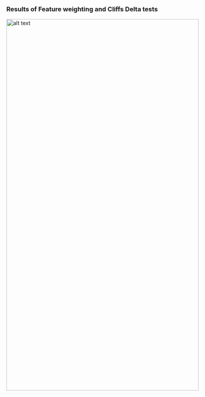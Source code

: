 ### Results of Feature weighting and Cliffs Delta tests
<img src="https://github.com/ai-se/Transfer-Learning/blob/master/Reports/_img/cliffsdelta.png" alt="alt text" style="width:100%;height:50%">
